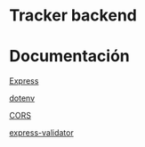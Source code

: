 # Tracker backend


# Documentación

[Express](https://www.npmjs.com/package/express)

[dotenv](https://www.npmjs.com/package/dotenv)

[CORS](https://www.npmjs.com/package/cors)

[express-validator](https://www.npmjs.com/package/express-validator)
